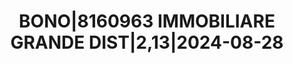 ---
layout: asset
title: BONO|8160963 IMMOBILIARE GRANDE DIST|2,13|2024-08-28
isin: XS2084425466
---